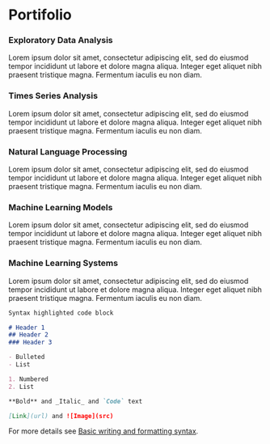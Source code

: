 # Portifolio

### Exploratory Data Analysis

Lorem ipsum dolor sit amet, consectetur adipiscing elit, sed do eiusmod tempor incididunt ut labore et dolore magna aliqua. Integer eget aliquet nibh praesent tristique magna. Fermentum iaculis eu non diam.

### Times Series Analysis

Lorem ipsum dolor sit amet, consectetur adipiscing elit, sed do eiusmod tempor incididunt ut labore et dolore magna aliqua. Integer eget aliquet nibh praesent tristique magna. Fermentum iaculis eu non diam.

### Natural Language Processing

Lorem ipsum dolor sit amet, consectetur adipiscing elit, sed do eiusmod tempor incididunt ut labore et dolore magna aliqua. Integer eget aliquet nibh praesent tristique magna. Fermentum iaculis eu non diam.

### Machine Learning Models

Lorem ipsum dolor sit amet, consectetur adipiscing elit, sed do eiusmod tempor incididunt ut labore et dolore magna aliqua. Integer eget aliquet nibh praesent tristique magna. Fermentum iaculis eu non diam.

### Machine Learning Systems

Lorem ipsum dolor sit amet, consectetur adipiscing elit, sed do eiusmod tempor incididunt ut labore et dolore magna aliqua. Integer eget aliquet nibh praesent tristique magna. Fermentum iaculis eu non diam.

```markdown
Syntax highlighted code block

# Header 1
## Header 2
### Header 3

- Bulleted
- List

1. Numbered
2. List

**Bold** and _Italic_ and `Code` text

[Link](url) and ![Image](src)
```

For more details see [Basic writing and formatting syntax](https://docs.github.com/en/github/writing-on-github/getting-started-with-writing-and-formatting-on-github/basic-writing-and-formatting-syntax).
